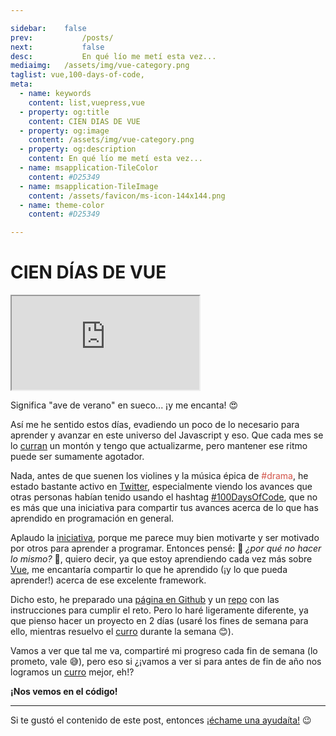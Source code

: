 ```yaml
---

sidebar:	false
prev:			/posts/
next:			false
desc:			En qué lío me metí esta vez...
mediaimg:	/assets/img/vue-category.png
taglist: vue,100-days-of-code,
meta:
  - name: keywords
    content: list,vuepress,vue
  - property: og:title
    content: CIEN DIAS DE VUE
  - property: og:image
    content: /assets/img/vue-category.png
  - property: og:description
    content: En qué lío me metí esta vez...
  - name: msapplication-TileColor
    content: #D25349
  - name: msapplication-TileImage
    content: /assets/favicon/ms-icon-144x144.png
  - name: theme-color
    content: #D25349

---
```


# CIEN DÍAS DE VUE

<iframe src="https://www.youtube.com/embed/SBK2AF-NdVA" allowfullscreen></iframe>

Significa "ave de verano" en sueco... ¡y me encanta! :heart_eyes:

Así me he sentido estos días, evadiendo un poco de lo necesario para aprender y
avanzar en este universo del Javascript y eso. Que cada mes se lo [curran][5] un
montón y tengo que actualizarme, pero mantener ese ritmo puede ser sumamente
agotador.

Nada, antes de que suenen los violines y la música épica de
<span style="color: #D25349">#drama</span>, he estado bastante activo en
[Twitter][1], especialmente viendo los avances que otras personas habían tenido
usando el hashtag [#100DaysOfCode][2], que no es más que una iniciativa para
compartir tus avances acerca de lo que has aprendido en programación en general.

Aplaudo la [iniciativa][3], porque me parece muy bien motivarte y ser motivado por
otros para aprender a programar. Entonces pensé: :thinking: _¿por qué no hacer lo
mismo?_ :thinking:, quiero decir, ya que estoy aprendiendo cada vez más sobre
[Vue][4], me encantaría compartir lo que he aprendido (¡y lo que pueda aprender!)
acerca de ese excelente framework.

Dicho esto, he preparado una [página en Github][6] y un [repo][7] con las
instrucciones para cumplir el reto. Pero lo haré ligeramente diferente, ya que
pienso hacer un proyecto en 2 días (usaré los fines de semana para ello, mientras
resuelvo el [curro][5] durante la semana :blush:).

Vamos a ver que tal me va, compartiré mi progreso cada fin de semana (lo prometo,
vale :sweat_smile:), pero eso si ¿¡vamos a ver si para antes de fin de año nos
logramos un [curro][5] mejor, eh!?

**¡Nos vemos en el código!**

<hr>

Si te gustó el contenido de este post, entonces [¡échame una ayudaíta!][100]
:wink:

<tag-list :tagstring=$page.frontmatter.taglist></tag-list>

[1]: https://twitter.com/ch1nux
[2]: https://twitter.com/search?q=%23100DaysOfCode
[3]: https://www.100daysofcode.com/
[4]: https://vuejs.org/
[5]: http://www.wordreference.com/definicion/currar
[6]: https://thousanddaysofvue.github.io
[7]: https://github.com/thousanddaysofvue/thousanddaysofvue.github.io
[100]: /ayuda/

